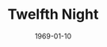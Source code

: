 ---
title: Twelfth Night
date: 1969-01-10
closing_date: 1969-01-18
layout: productions
playbill:
Theatre: Theatre Jacksonville
Venue: Little Theatre
cast:
- Lady in Waiting:
  - Mary Ellen Calhoun
  - Phyllis Lippman
  - Vivienne Winemiller
- Musician: Robert Hilgenberg
- Curio: Leon Parsey
- Orsino: Robert Zienta
- Valentine: Jimmie Merrill
- Viola: Margaret Oehlbeck
- A Sea Captain: Herb Marks
- Sailor: Charles Wilson
- Sir Toby Belch: John Walker
- Maria: Pamela Garmon
- Sir Andrew Aguecheek: James Raney
- Feste: Gil Gimble
- Olivia: Margaret Winstead
- Malvolio: Bill Harriman
- Antonio: Edward Baker
- Sebastian: Wayne Wofford
- Fabian: Douglas Thomas
- Officer: Charles Wilson
- Priest: Herb Marks
crew:
- Director: Robert Knowles
- Original Music: Rosalind McCall
- Costume Designer: Robert Knowles
- Set Design: Ham Waddell
- Lighting Design: David Herwitz
- Stage Manager: Carolyn Courreges
- Lighting:
  - Becky Williams
  - Hal Nearhoof
- Sound: Maria Alarcon
- Properties:
  - Katy Raven
  - Jan Stevens
  - Lollie Raven
- Set Construction:
  - Ham Waddell
  - Robert Fetters
  - Mary Fetters
  - Mike Fetters
  - Chris Fetters
  - Dave Herwitz
  - Carolyn Powers
  - Douglas Thomas
  - Becky Williams
  - Wayne Wofford
  - Mary Winstead
  - Suzanne Lanier
  - Lollie Raven
- Costume Construction:
  - Mary Coyle
  - Nancy Gibson
- Make-up:
  - John Walker
  - Debbie Dunn
  - Eddie Dyal
  - Marshal Grauer
  - Harriet Miltenberg
- Publicity:
  - Rosa Harlan
  - L.A. Hanson
---